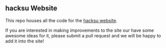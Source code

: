 ## hacksu Website 

This repo houses all the code for the [hacksu website](http://hacksu.cs.kent.edu).

If you are interested in making improvements to the site our have some awesome ideas for it, please submit a pull request and we will be happy to add it into the site!
